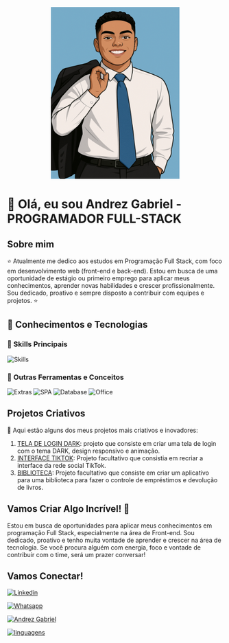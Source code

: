 <div align="center">
  <img src="ChatGPT Image 14 de mai. de 2025, 14_47_46.png" alt="Software Developer" width="300" height="400">
</div>

# 🚀 Olá, eu sou Andrez Gabriel - PROGRAMADOR FULL-STACK

## Sobre mim

⭐ Atualmente me dedico aos estudos em Programação Full Stack, com foco em desenvolvimento web (front-end e back-end). Estou em busca de uma oportunidade de estágio ou primeiro emprego para aplicar meus conhecimentos, aprender novas habilidades e crescer profissionalmente. Sou dedicado, proativo e sempre disposto a contribuir com equipes e projetos. ⭐

## 🧠 Conhecimentos e Tecnologias

### 🚀 Skills Principais

![Skills](https://skillicons.dev/icons?i=html,css,javascript,react,bootstrap,nodejs,python,mysql,git,github,vscode,trello)

### 🧩 Outras Ferramentas e Conceitos

![Extras](https://img.shields.io/badge/Scrum-Agile_Framework-green?style=flat)
![SPA](https://img.shields.io/badge/SPA-Single_Page_App-blue?style=flat)
![Database](https://img.shields.io/badge/Banco_de_Dados-Relacional-blue?style=flat)
![Office](https://img.shields.io/badge/Microsoft_Office-EA3C00?style=flat&logo=microsoftoffice&logoColor=white)


## Projetos Criativos

🎨 Aqui estão alguns dos meus projetos mais criativos e inovadores:

1. [TELA DE LOGIN DARK](https://github.com/andrezgabriel/tela-login-dark): projeto que consiste em criar uma tela de login com o tema DARK, design responsivo e animação.
2. [INTERFACE TIKTOK](https://github.com/andrezgabriel/tiktok_ADS): Projeto facultativo que consistia em recriar a interface da rede social TikTok.
3. [BIBLIOTECA](https://github.com/andrezgabriel/atividade_react): Projeto facultativo que consiste em criar um aplicativo para uma biblioteca para fazer o controle de empréstimos e devolução de livros.

## Vamos Criar Algo Incrível! 💫

 Estou em busca de oportunidades para aplicar meus conhecimentos em programação Full Stack, especialmente na área de Front-end. Sou dedicado, proativo e tenho muita vontade de aprender e crescer na área de tecnologia. Se você procura alguém com energia, foco e vontade de contribuir com o time, será um prazer conversar! 

## Vamos Conectar!

[![Linkedin](https://img.shields.io/badge/-LinkedIn-%230077B5?style=flat-square&logo=Linkedin&logoColor=white&link=https://www.linkedin.com/in/andrez-gabriel-4848631a3)](https://www.linkedin.com/in/andrez-gabriel-4848631a3)

[![Whatsapp](https://img.shields.io/badge/-WhatsApp-%2304CC0D?style=flat-square&logo=Whatsapp&logoColor=white&link=https://wa.me/5581999706477)](https://wa.me/5581999706477)



[![Andrez Gabriel](https://github-readme-stats.vercel.app/api?username=andrezgabriel&theme=dark)](https://github.com/anuraghazra/github-readme-stats)

[![linguagens](https://github-readme-stats.vercel.app/api/top-langs/?username=andrezgabriel&hide=html&layout=compact&theme=dark)](https://github.com/anuraghazra/github-readme-stats)







